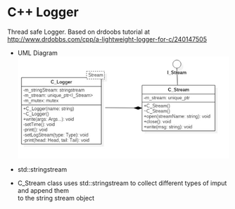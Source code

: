 # C++ Logger
Thread safe Logger.
Based on drdoobs tutorial at http://www.drdobbs.com/cpp/a-lightweight-logger-for-c/240147505

* UML Diagram  
![alt text](wiki/Logger.jpg)

* std::stringstream 
- C_Stream class uses std::stringstream to collect different types of imput and append them   
to the string stream object
